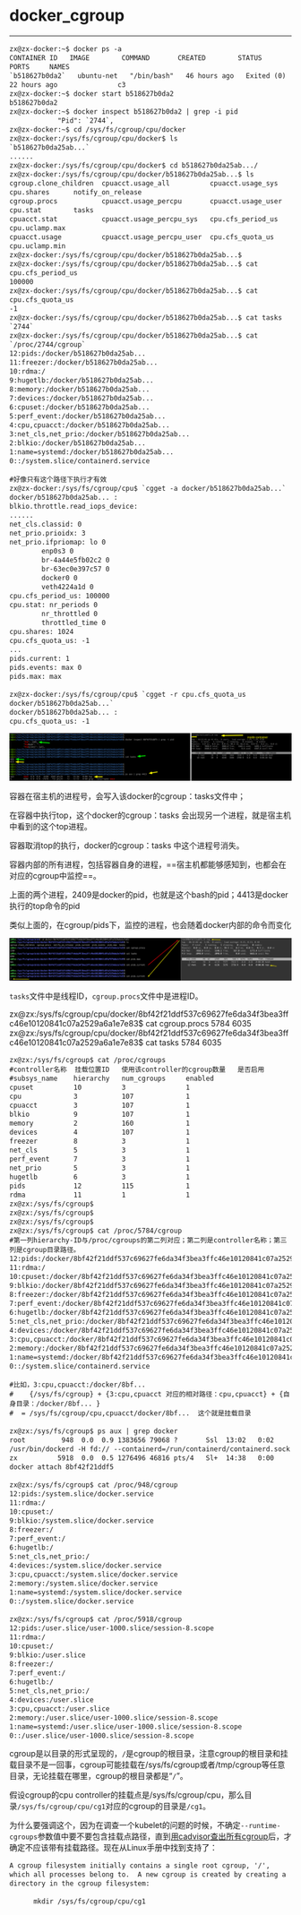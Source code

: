 # docker_cgroup

------



```shell
zx@zx-docker:~$ docker ps -a
CONTAINER ID   IMAGE        COMMAND       CREATED        STATUS                      PORTS     NAMES
`b518627b0da2`   ubuntu-net   "/bin/bash"   46 hours ago   Exited (0) 22 hours ago               c3
zx@zx-docker:~$ docker start b518627b0da2
b518627b0da2
zx@zx-docker:~$ docker inspect b518627b0da2 | grep -i pid
            "Pid": `2744`,
zx@zx-docker:~$ cd /sys/fs/cgroup/cpu/docker
zx@zx-docker:/sys/fs/cgroup/cpu/docker$ ls
`b518627b0da25ab...` 
......
zx@zx-docker:/sys/fs/cgroup/cpu/docker$ cd b518627b0da25ab.../
zx@zx-docker:/sys/fs/cgroup/cpu/docker/b518627b0da25ab...$ ls
cgroup.clone_children  cpuacct.usage_all          cpuacct.usage_sys   cpu.shares      notify_on_release
cgroup.procs           cpuacct.usage_percpu       cpuacct.usage_user  cpu.stat        tasks
cpuacct.stat           cpuacct.usage_percpu_sys   cpu.cfs_period_us   cpu.uclamp.max
cpuacct.usage          cpuacct.usage_percpu_user  cpu.cfs_quota_us    cpu.uclamp.min
zx@zx-docker:/sys/fs/cgroup/cpu/docker/b518627b0da25ab...$
zx@zx-docker:/sys/fs/cgroup/cpu/docker/b518627b0da25ab...$ cat cpu.cfs_period_us
100000
zx@zx-docker:/sys/fs/cgroup/cpu/docker/b518627b0da25ab...$ cat cpu.cfs_quota_us
-1
zx@zx-docker:/sys/fs/cgroup/cpu/docker/b518627b0da25ab...$ cat tasks
`2744`
zx@zx-docker:/sys/fs/cgroup/cpu/docker/b518627b0da25ab...$ cat `/proc/2744/cgroup`
12:pids:/docker/b518627b0da25ab...
11:freezer:/docker/b518627b0da25ab...
10:rdma:/
9:hugetlb:/docker/b518627b0da25ab...
8:memory:/docker/b518627b0da25ab...
7:devices:/docker/b518627b0da25ab...
6:cpuset:/docker/b518627b0da25ab...
5:perf_event:/docker/b518627b0da25ab...
4:cpu,cpuacct:/docker/b518627b0da25ab...
3:net_cls,net_prio:/docker/b518627b0da25ab...
2:blkio:/docker/b518627b0da25ab...
1:name=systemd:/docker/b518627b0da25ab...
0::/system.slice/containerd.service

#好像只有这个路径下执行才有效
zx@zx-docker:/sys/fs/cgroup/cpu$ `cgget -a docker/b518627b0da25ab...`
docker/b518627b0da25ab... :
blkio.throttle.read_iops_device:
......
net_cls.classid: 0
net_prio.prioidx: 3
net_prio.ifpriomap: lo 0
        enp0s3 0
        br-4a44e5fb02c2 0
        br-63ec0e397c57 0
        docker0 0
        veth4224a1d 0
cpu.cfs_period_us: 100000
cpu.stat: nr_periods 0
        nr_throttled 0
        throttled_time 0
cpu.shares: 1024
cpu.cfs_quota_us: -1
...
pids.current: 1
pids.events: max 0
pids.max: max

zx@zx-docker:/sys/fs/cgroup/cpu$ `cgget -r cpu.cfs_quota_us   docker/b518627b0da25ab...`
docker/b518627b0da25ab... :
cpu.cfs_quota_us: -1
```



![image-20211230112400522](image-20211230112400522.png)

容器在宿主机的进程号，会写入该docker的cgroup：tasks文件中；

在容器中执行top，这个docker的cgroup：tasks 会出现另一个进程，就是宿主机中看到的这个top进程。

容器取消top的执行，docker的cgroup：tasks 中这个进程号消失。

容器内部的所有进程，包括容器自身的进程，==宿主机都能够感知到，也都会在对应的cgroup中监控==。

上面的两个进程，2409是docker的pid，也就是这个bash的pid；4413是docker执行的top命令的pid



类似上面的，在cgroup/pids下，监控的进程，也会随着docker内部的命令而变化

![image-20211230144415455](image-20211230144415455.png)



`tasks`文件中是线程ID，`cgroup.procs`文件中是进程ID。

zx@zx:/sys/fs/cgroup/cpu/docker/8bf42f21ddf537c69627fe6da34f3bea3ffc46e10120841c07a2529a6a1e7e83$ cat cgroup.procs
5784
6035
zx@zx:/sys/fs/cgroup/cpu/docker/8bf42f21ddf537c69627fe6da34f3bea3ffc46e10120841c07a2529a6a1e7e83$ cat tasks
5784
6035





```shell
zx@zx:/sys/fs/cgroup$ cat /proc/cgroups
#controller名称  挂载位置ID   使用该controller的cgroup数量   是否启用
#subsys_name	hierarchy	num_cgroups		enabled
cpuset			10			3				1
cpu				3			107				1
cpuacct			3			107				1
blkio			9			107				1
memory			2			160				1
devices			4			107				1
freezer			8			3				1
net_cls			5			3				1
perf_event		7			3				1
net_prio		5			3				1
hugetlb			6			3				1
pids			12			115				1
rdma			11			1				1
zx@zx:/sys/fs/cgroup$
zx@zx:/sys/fs/cgroup$
zx@zx:/sys/fs/cgroup$
zx@zx:/sys/fs/cgroup$ cat /proc/5784/cgroup
#第一列hierarchy-ID与/proc/cgroups的第二列对应；第二列是controller名称；第三列是cgroup目录路径。
12:pids:/docker/8bf42f21ddf537c69627fe6da34f3bea3ffc46e10120841c07a2529a6a1e7e83
11:rdma:/
10:cpuset:/docker/8bf42f21ddf537c69627fe6da34f3bea3ffc46e10120841c07a2529a6a1e7e83
9:blkio:/docker/8bf42f21ddf537c69627fe6da34f3bea3ffc46e10120841c07a2529a6a1e7e83
8:freezer:/docker/8bf42f21ddf537c69627fe6da34f3bea3ffc46e10120841c07a2529a6a1e7e83
7:perf_event:/docker/8bf42f21ddf537c69627fe6da34f3bea3ffc46e10120841c07a2529a6a1e7e83
6:hugetlb:/docker/8bf42f21ddf537c69627fe6da34f3bea3ffc46e10120841c07a2529a6a1e7e83
5:net_cls,net_prio:/docker/8bf42f21ddf537c69627fe6da34f3bea3ffc46e10120841c07a2529a6a1e7e83
4:devices:/docker/8bf42f21ddf537c69627fe6da34f3bea3ffc46e10120841c07a2529a6a1e7e83
3:cpu,cpuacct:/docker/8bf42f21ddf537c69627fe6da34f3bea3ffc46e10120841c07a2529a6a1e7e83
2:memory:/docker/8bf42f21ddf537c69627fe6da34f3bea3ffc46e10120841c07a2529a6a1e7e83
1:name=systemd:/docker/8bf42f21ddf537c69627fe6da34f3bea3ffc46e10120841c07a2529a6a1e7e83
0::/system.slice/containerd.service

#比如，3:cpu,cpuacct:/docker/8bf...   
#    {/sys/fs/cgroup} + {3:cpu,cpuacct 对应的相对路径：cpu,cpuacct} + {自身目录：/docker/8bf... }
#  = /sys/fs/cgroup/cpu,cpuacct/docker/8bf...  这个就是挂载目录

zx@zx:/sys/fs/cgroup$ ps aux | grep docker
root         948  0.0  0.9 1383656 79068 ?       Ssl  13:02   0:02 /usr/bin/dockerd -H fd:// --containerd=/run/containerd/containerd.sock
zx          5918  0.0  0.5 1276496 46816 pts/4   Sl+  14:38   0:00 docker attach 8bf42f21ddf5

zx@zx:/sys/fs/cgroup$ cat /proc/948/cgroup
12:pids:/system.slice/docker.service
11:rdma:/
10:cpuset:/
9:blkio:/system.slice/docker.service
8:freezer:/
7:perf_event:/
6:hugetlb:/
5:net_cls,net_prio:/
4:devices:/system.slice/docker.service
3:cpu,cpuacct:/system.slice/docker.service
2:memory:/system.slice/docker.service
1:name=systemd:/system.slice/docker.service
0::/system.slice/docker.service

zx@zx:/sys/fs/cgroup$ cat /proc/5918/cgroup
12:pids:/user.slice/user-1000.slice/session-8.scope
11:rdma:/
10:cpuset:/
9:blkio:/user.slice
8:freezer:/
7:perf_event:/
6:hugetlb:/
5:net_cls,net_prio:/
4:devices:/user.slice
3:cpu,cpuacct:/user.slice
2:memory:/user.slice/user-1000.slice/session-8.scope
1:name=systemd:/user.slice/user-1000.slice/session-8.scope
0::/user.slice/user-1000.slice/session-8.scope
```



cgroup是以目录的形式呈现的，`/`是cgroup的根目录，注意cgroup的根目录和挂载目录不是一回事，cgroup可能挂载在/sys/fs/cgroup或者/tmp/cgroup等任意目录，无论挂载在哪里，cgroup的根目录都是“`/`”。

假设cgroup的cpu controller的挂载点是/sys/fs/cgroup/cpu，那么目录`/sys/fs/cgroup/cpu/cg1`对应的cgroup的目录是`/cg1`。

为什么要强调这个，因为在调查一个kubelet的问题的时候，不确定`--runtime-cgroups`参数值中要不要包含挂载点路径，直到[用cadvisor查出所有cgroup](https://www.lijiaocn.com/问题/2019/01/25/kubernetes-failed-to-get-cgroup-stats.html#直接用cadvisor查询所有cgroup)后，才确定不应该带有挂载路径。现在从Linux手册中找到支持了：

```shell
A cgroup filesystem initially contains a single root cgroup, '/',
which all processes belong to.  A new cgroup is created by creating a
directory in the cgroup filesystem:

      mkdir /sys/fs/cgroup/cpu/cg1
```
